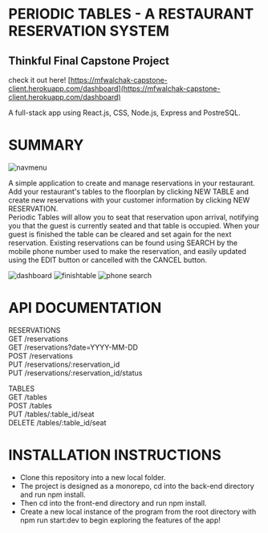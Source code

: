 # PERIODIC TABLES - A RESTAURANT RESERVATION SYSTEM
## Thinkful Final Capstone Project
check it out here!
[https://mfwalchak-capstone-client.herokuapp.com/dashboard](https://mfwalchak-capstone-client.herokuapp.com/dashboard)

A full-stack app using React.js, CSS, Node.js, Express and PostreSQL.

# SUMMARY  
![navmenu](https://user-images.githubusercontent.com/81874273/152538149-adfc9c8a-b70d-4725-8ff9-19f785dce0f8.JPG)  

A simple application to create and manage reservations in your restaurant. Add your restaurant's tables to the floorplan by clicking NEW TABLE and create new reservations with your customer information by clicking NEW RESERVATION.  
Periodic Tables will allow you to seat that reservation upon arrival, notifying you that the guest is currently seated and that table is occupied. 
When your guest is finished the table can be cleared and set again for the next reservation. 
Existing reservations can be found using SEARCH by the mobile phone number used to make the reservation, and easily updated using the EDIT button or cancelled with the CANCEL button.  

![dashboard](https://user-images.githubusercontent.com/81874273/152538181-2c5396ec-e63b-4ed4-8ac2-84720655d5ed.JPG)
![finishtable](https://user-images.githubusercontent.com/81874273/152538193-81c14958-92b6-41fd-a211-aab4cb53a3a4.JPG)
![phone search](https://user-images.githubusercontent.com/81874273/152538202-841a145d-a9d6-4e7f-bcc1-5e5227c94553.JPG)

# API DOCUMENTATION
RESERVATIONS  
GET /reservations  
GET /reservations?date=YYYY-MM-DD  
POST /reservations  
PUT /reservations/:reservation_id  
PUT /reservations/:reservation_id/status  

TABLES  
GET /tables  
POST /tables  
PUT /tables/:table_id/seat  
DELETE /tables/:table_id/seat  

# INSTALLATION INSTRUCTIONS
- Clone this repository into a new local folder.
- The project is designed as a monorepo, cd into the back-end directory and run npm install. 
- Then cd into the front-end directory and run npm install. 
- Create a new local instance of the program from the root directory with npm run start:dev to begin exploring the features of the app!
